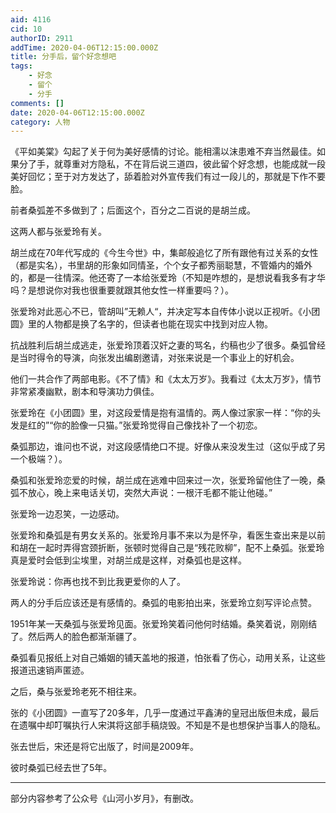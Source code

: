 ```yaml
---
aid: 4116
cid: 10
authorID: 2911
addTime: 2020-04-06T12:15:00.000Z
title: 分手后，留个好念想吧
tags:
    - 好念
    - 留个
    - 分手
comments: []
date: 2020-04-06T12:15:00.000Z
category: 人物
---
```


《平如美棠》勾起了关于何为美好感情的讨论。能相濡以沫患难不弃当然最佳。如果分了手，就尊重对方隐私，不在背后说三道四，彼此留个好念想，也能成就一段美好回忆；至于对方发达了，舔着脸对外宣传我们有过一段儿的，那就是下作不要脸。

前者桑弧差不多做到了；后面这个，百分之二百说的是胡兰成。

这两人都与张爱玲有关。

胡兰成在70年代写成的《今生今世》中，集邮般追忆了所有跟他有过关系的女性（都是实名），书里胡的形象如同情圣，个个女子都秀丽聪慧，不管婚内的婚外的，都是一往情深。他还寄了一本给张爱玲（不知是咋想的，是想说看我多有才华吗？是想说你对我也很重要就跟其他女性一样重要吗？）。

张爱玲对此恶心不已，管胡叫”无赖人“，并决定写本自传体小说以正视听。《小团圆》里的人物都是换了名字的，但读者也能在现实中找到对应人物。

抗战胜利后胡兰成逃走，张爱玲顶着汉奸之妻的骂名，约稿也少了很多。桑弧曾经是当时得令的导演，向张发出编剧邀请，对张来说是一个事业上的好机会。

他们一共合作了两部电影。《不了情》和《太太万岁》。我看过《太太万岁》，情节非常紧凑幽默，剧本和导演功力俱佳。

张爱玲在《小团圆》里，对这段爱情是抱有温情的。两人像过家家一样：“你的头发是红的”“你的脸像一只猫。”张爱玲觉得自己像找补了一个初恋。

桑弧那边，谁问也不说，对这段感情绝口不提。好像从来没发生过（这似乎成了另一个极端？）。

桑弧和张爱玲恋爱的时候，胡兰成在逃难中回来过一次，张爱玲留他住了一晚，桑弧不放心，晚上来电话关切，突然大声说：一根汗毛都不能让他碰。”

张爱玲一边忍笑，一边感动。

张爱玲和桑弧是有男女关系的。张爱玲月事不来以为是怀孕，看医生查出来是以前和胡在一起时弄得宫颈折断，张顿时觉得自己是“残花败柳”，配不上桑弧。张爱玲真是爱时会低到尘埃里，对胡兰成是这样，对桑弧也是这样。

张爱玲说：你再也找不到比我更爱你的人了。

两人的分手后应该还是有感情的。桑弧的电影拍出来，张爱玲立刻写评论点赞。

1951年某一天桑弧与张爱玲见面。张爱玲笑着问他何时结婚。桑笑着说，刚刚结了。然后两人的脸色都渐渐疆了。

桑弧看见报纸上对自己婚姻的铺天盖地的报道，怕张看了伤心，动用关系，让这些报道迅速销声匿迹。

之后，桑与张爱玲老死不相往来。

张的《小团圆》一直写了20多年，几乎一度通过平鑫涛的皇冠出版但未成，最后在遗嘱中却叮嘱执行人宋淇将这部手稿烧毁。不知是不是也想保护当事人的隐私。

张去世后，宋还是将它出版了，时间是2009年。

彼时桑弧已经去世了5年。

* * *

部分内容参考了公众号《山河小岁月》，有删改。
